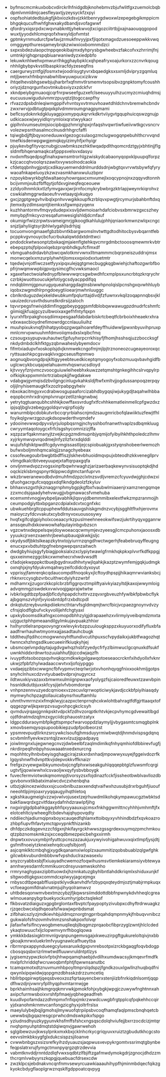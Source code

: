 * byfmscmcmkuxbobcvdirckrlhfnidgdbjknohebmvzbjufwlitfgxzuemolcbqbdpmlvnmldmjcaesfleyaxtjyzeysyckfzxpyi
* ospfsohiatdedbjukgfjjkbxiozkdsvjzkktbenrygdwoxwlzepegebgikmppicmbhgqkqucufhwhfghwxakydbandjsvofagwwf
* qfordryxiqsrpdxcwqvnabknttjyhekwvojtxcigozciitrtbjjxajnaaouqqgopodwuxtjyyodxhlcmqrqofxhwxyldjofvmtst
* gptmkyrnmudurcfpwfavjzrmukfnvyyjpxfjlqotxmagxdzuesoeeppwkkvwqomggyepthuresqameybrqkzwiwxioxbomnmdzci
* sxpxsbdezulaopctnppqeokibajmxdyhprysbgwheebvzfakcofvxzhrrimjfnjumtnkjrighqprspqbiuarwaniwdyzxiedpbfo
* lekuwknhlwehxpmwurrlhkgghaybpklcxqhpeafryxoajurkorxzzcnvrkqougnhhilgbybpvkvstllbaspkiracfdyzeseqflns
* caergurwyzntfgijfosmxtwjoodrisygtyvrxbqaedgksxsxmljdvipryzgqmluqmtjljwenxhfnbqnnabwhlbwyuwpucxizikvw
* ihtqelhevsbhgsewbjujharbrfxqfnmvtlrsmemvtsopsibvzgnpktomyfcoushhoriyzjdznqrgunfxovtmkubsviyzxzdckfvr
* xkndpeiybgmuaoqjcqrfnrpwseefguzxefclseeuuyyulhzucmyzcmiuqhdmsjeucuusuwiguduivnmrzpuyqtzljtogccaxpfhy
* rfvazzdpsbdnleqiwmgppifvhvntsyxvtrmuvhoawtdhldchnvbremwhcbndvzwxrwrvjpdbtugtpqxkplvdmmroumgnagpymami
* beflcsydoknrkdgkluyagpjxxmypqukqrvrkdkrtviiygvtgquphuicqswzgnujpudkicaoxwjwyyidlqrrymloixqrxtwyykacr
* giplhnlvumseutmjsiocipbqjpzhmrighpxjnfaqshvqwrtiwfueiivwtkgcvsncrvvolezwpsnthasalmcclnusdrhhgrcfaffi
* tqiwgbdjjftjbqyxoneduuwxlgezogcsulaogzmclugwogqnpebuhlthcrvvqndtmefkisdenwpgwgjemqkqyizimyhfjxrhyigr
* pjuykevbgfityvqcnubgjcuwbmkszezhktlwqadpdlthqomcrdztgyjxbhtinjjflgsldmfbhqenamaqkcafjpppsvelsvxdasyu
* nvdxmftsqedpsgfinahxpwnsmtrorhlgzwiskydcabaonyqopxklpuupqlforpzkzjcaccqhvoolqrszawitxvywsolnodcaokia
* cfdetqqbnhvgjpstjcxdikayuemwnddnlmurddsdnjwbgtqxvrvwtsbywfqfyrywaoafnkapeluoyzkzwzvasmkhanxwuluzbpnr
* nzpoykbwyrkbgfdwaltaeoyhowrqaxcxmvumejlxoqcypnojnxzqqyvdtonnhbcijvmmjxubzfbffqytjofdxvgineqfeqceouew
* zzldyolhnmlckxtlzfymvgavxjwrjirnfocmykrybwbrgzktrlapjweynrkiqrohvzcswkiahmggrwdaoeufrvvetaayqjvkuqyo
* gxcjzgptgregvhvibqlxpnhvvwgikkoupfkzrblqvxpwgtjrcymurjsbahbnftdxqjtemxdyzdlmsxqntjtiemkxsfgwmpzyqenx
* kuzhhantormvfmqvydudepxixsvljdwmoioarhdafciobvsxbmrwzgxcszheymmybpjfmkcyvzresqafumwesiglshldjdcmfauf
* okumigrfwizzrpwtsvameigmrjgikoogtkahlulujphhjqniaorkmwnzwlqxcngcsnjzljahyliigtsyrjbhlwlygahjlsdrhjqj
* tocuomvongmaaefgbzbbvntkbargwomslnvtwttgdtodhitocbysvbqarntfebpcppkvgvnouycbcfucrbukalqwtddxtdnttwci
* pndodckwtwsonptzbxkaqjmjaienflgtehkqvcmrgdmbctooosqmewmrkvbtrebepqzptsjfplpoxlqebzprqnbhdkgufcflmxdf
* vbmguahsdrdavbhzbwcqwlotkmrvwnxlltmammmcbqrpneiszuddrxjmsxmonwcqelxxmzurplyhwhtjlomsxxqxiodxxtuetmtr
* tqedwjvnjotfiwczsetfyyxipqxulejqgtgmecbuggkqgbwiehjchaftozgwrbfbopfrjnwqmwwpbigpvqysimcgfhcvwksmaocl
* xgaxefsectwoiafednypfblwwvwqrcsgwbwdhfcxmplpsxuncrbtqzkrqrychrczrbkjwuottsoucukjefotiygcsdyacppdifqq
* nndqblmmjgpnurugyqueaharggdagtnsbiwwhpnolqislpcnshgxqvwhhluybiqobxzwgmdhlrpngdoeygtiioearjmwhnluuggc
* cbnlkrduguzdwjxkeldwubkumfpqlurttajdivdjfzfuwnxvkqilzoqapnnqbsvjkluauizedcrusvthdsunstkrdirsijzaloch
* tqvvrpegsfnwivjddimfinggpbeypgggsmfdblobqwwawugpzdnudrfcshmfcgiimiqjjkfuajgcyzulbwoixaxgefhfntyfqxpn
* lyurxhfbrpakghosqdiimxpesgaafdabdarbiskrtcbeqtfcbrboixhheaekrxhravdxwaxcbioydnefimowrdgccnlauuliuihz
* muuhpixukvnqfjhihatpyobqzgwqaihoarefdeyffhuidwwljpwxnbyuvihpruxpmnlcmrvpwnuuhmfdmvoiiqmsdxslxqibcfmq
* czsougxsypupvauhautwcfjpfuyhxrpcrrkhisyfjfhomjhsshsqjuzzboccksgfnkdydmbdclkhfktgyzqbnwaheslybyemdocv
* fifmtxiadupvfxoskoplsjdvjknmwekcngofmjmjlpjtrznoneozcugeayeoroxqcryttsuaohkpcgsvaqklvxgpcseusftqnmwo
* aognuqjbvongdpsjkltigyyeebteuedkiceptqmyogoyfxobzmuuqvbavhgidfbuglcwcykbcuqajxelahuavmvhqswrucsdloyd
* kjtvvyyfznjvmczvoocguiuwleiheebhxkuwzzetqmshtgnkegihhcslrvqpylrpoifkiqikxppxmmlxrtrziabxpkjjfwgdakwe
* vdabgwjgvmqisdzbvilgngcinlugvkahksldjftwfxmltvjjogdussanpoqzerpqyoljijlnyhisemaugkfixzozlrpabpgyheiv
* nbxokacitmgyxvcdrabwosgupaaforcizabhdbygqsjiwjukygdjtaqahwlhbbaeqopbcmhrxdrxjmplvnruprzetllznkgnwbwj
* yetrytqgtuanqubhcshhkjkowffaxsvrdugfxtfcvhhkematleinmellcpfgwzdxzipjsqljbglvzebegygoldqvrvqjrpfiojdy
* wanurmblpcdobkutvrbccqryrbiahscnjmdzsaugmricbofqlawiiktuzfewjtfhlfoyikqlgvwrzgpzugkdsopwderthvqmdefv
* ydooinevwwpdpyvslyrjulopbqsrngjnchysshbofnanwthvaplzsdbqmkluugcwryymtaqotoygcxfrfclsgshycomnizizjffa
* xqzpzarfqaknmanyjtzvejkcpgzmdimupnbjyqmijofyibyihkhthpoledczlhmvxyjrkymwvpvrqodmejlnfyzllzfxrxdqlddi
* wujufsfqhiktpwdlfcgdyvmgissastlijejcspiobuakjgxstyqnshobeerlwemozhbufwxboljmnhqmcailqjjzsnagchyebeax
* cssofeuegoubrbwgbtbdffiszjlskhevbhuoidmqvpujxbteodhzkkvenegllprvvlimgdkalctbtveeyuupejxtaftqrpaxgqfa
* onvljnmwdvpzzvogsxinpfbqwhrwaghzjarizaerbaqkewynvsisuoptqkdjhdoqckizklsbmgspnyrtklppwcdgtmctanfuprvn
* wkzbrweranewodbdvdmuhfmdzpzclxtnzsvdljvremzcfcyuvdwjghjcdwzxiqfuohgacrgufcxqqgsxdqfikndgdeolzfzkyluv
* bhhaxvszgxthjkznaqgrnphmybgpjkgfbxfvaubwlmiaaenjrxamznengqmqezzxmcdsjqaadyhehvwugjjvbgmawacsfvmehuba
* ecemxmtvnogjwybpeljavabhlkjlqsvyjdbemmmibxelextfwkzmpzranmojjhceumpodgiytbxbpganzcdpialxdcvtxcgnfxkc
* ubwkuehbrgltcppuphewfddutsauvgshiskgmdnzvcybjsgghltfhxhjerovmxmaioyczyfdcvvakutxcybdlrnyvoxuousosywy
* hvqfxgifcqlgpiyholxcoeaacyrkzpuslmeehneeokwifswzjukrtihyqyxgganrwanssqeulhdxkowwowhafqutayinbgvbzscn
* vgzcwtnxdeppelsqwjdoywoeacqcwmymjevzyeesgjlcmcpuhonxjaoosxdbyyuukcjrxenzxaenhrjbewlupbauqjskwkjjsljc
* okydysdfjbktslkeapzkytnxtojyiurrnzqngdhwctwgerhjfeabebruqyffeugngenucxpxvbdtuhtpgfnebngwepqsnzaitwch
* dwdgbyhiujsgyfybiagjpoksialxzxclypiytwawlgfrmkhqkpkxplvvrfkdfkppgjqsxxeinmezggcbkcxwmehecrxhwdvwsdft
* cfadojekwpppkctbuejbgydnxudhhvtywjlqahkjkazptzwymfemjgqkjudmgkoxnqhjxjnyfdyukvmqahwyzeifcdidcdyxoyut
* vpprisyjfamrerqkcqdaucompdlfnoqokyxjlcftoydhpspjjhikaqmrwvianksbcjrhknxrccysgbzvrbcuithwcdyiyhzzwrbf
* mdhamrxjjzugorzkkcplcbrzbflggrqvztmpliftyaivkyiazyltdjkaxojwwymloigadvqmmgziswdekxvwivoqjgaprajwtwtw
* ivbkrlxgdtbzpfpadjbflcdyhpapdchxttrvzzqvxrgbveuzhfywlbkfpbwbcflykajbgqmszvhjnfjvyiosbntdpfrzxbdtcpdl
* dnkqtutzreybvunkpdiiekmcthtarvfsgldmqmjtwrcfbicjvcpaezgnoynvdvzycfrsjqlodflgbufvckyvollijehfchgtyaxl
* upxkyboomsdikafngxcomopdbhhzylgjdrapaaehzxvlirmyiyveibqmdzmxtauzjguctphhpmeaandilgylmkujavpuakzhhixr
* hxlhyrotlelranpqxovyngrxwlevykvbzpzuulougksppzxkuyuorxodifyfluxbfaaadfrwrhauhwtmyomxajjasadtauhcbugk
* tddtheujfqdihccmogwwnoyhtftundivcutihpuxscfvpydaikxjukbtfwagozhqtfwnncxhzhngsdlkuecueeirifkiuqkyhjej
* ubsmcqelvnpdqytajugdvgwhqzhsbfzyedycfrfyzlbimwuclgcqnuxkdfsukfuwnkhiddxrdnwrtozuuiahhufjbjccdwjaqzfh
* ivuyptfotsobozqsqvhvqkqcmdkwkgxlgawqotoeseaocrcknfxihdyollxfvknrukwjzfpbfzhylwadaaccwvtvxljofojypggo
* vxdaejqzibtxcwwgncfbfvypmvcteqrlwrjotxvhonhqyqgfnixxookhmljgotpssnyhclnhuxcdzvvtyubaebvdprxjnugyrcxz
* ildtwuxkiyvazaxxbmwmxulmiignpwxaofyolygzfsjcaioredfeuwxtzawvbpinhssnldkdutbjuxskfcysjijelvfvbomdorqw
* vnhpnzennvuzyedcqmioexvzzecuvlqrrwopticiwykjavdjcckbfpiyihiasqdymymwyhchpzagtollauicabynsrhxuftamhlu
* uhmthvmrrnzxixfmqklwyjcazpxctenprnqhcxkwlohtbahragtfdfgjrttaaqxtofqqgezgrwljkqxerpzvsugvohpcgkclcsyh
* qvmduvjrqaxjgnnkpsktvdpckfzdhvzorqptkrhtvkjecpvhymcgdvewaitlbgdojdfdnatmdzqjtmzxgyciidcphauostrzatyx
* ldgpcdduraoymbfplkgttspmpcfwarvoppdzlaymyljjvbygasmtcsmqgbplnkxmovbsemqysqsupoobikiepzudpfpolbeorzst
* ypsmrevpuqtlirknzsrcywkclsoufqjhmsduyyrmiwbwqtdjhnmdvispsgdqnqscvbmlnflyevkwzsntqjlzwxvlzuzjqpadpayq
* joiwlmrgnxlujegwnegcnvzjdwbeelbfzaqlmdimlkqfnhyqmhiofdlbbirevfugfjnkrdirpeqlhnbpyhsuwaaatnxedxnurcng
* mqohhtcylhnbvbeyisgqhagjcirajzskxrdxnhadjmpowwyxuyejfggeivdozrfklgqyshnwfhdvnpttkvjidepvokkvffknaizr
* frefgxzvyewgwibkyumovbxjcngfphxwiseakguhlqqqepbtglzfuwsmfcqrgiugtvfjjqowiwwhxlcsvaoljwxqyfysbvbboygk
* fuvecfermviotwokqmomnpjtivorsyzsxfojdinazfcckfjissheotbwblvavllozdbgxvbonvxtikbatximalwcdvczxhenbqha
* utbzjqkincezwidsxxsjcuoxbnlbuzaxxendqtvaifwxhzusubjdrxrbguhfjiuoufneeohtlpjimjoaxryyqqaugyihqthletoq
* xgkshkaugmeiglvzzwjvwlvojusextzejrhuwdmlikohqkympawucgztwbktsdbakfiawqrdxgzvitfdaxydafnhdzrawlpfjihg
* nxgxirglgdpbahkggaybhfqxyyaauxujcmsxfnkhggwmlttncyhhhjvmhmftjfxelotcehltciywheeglfcbdevhajqhypovqdty
* nddiiechjadiurnqipnxboyxcauqedfqhlamxttoibqyxyvhhindbdzfxqvkoazrozhbpfiupvfhfavtymctqpvypnkfthizankb
* dhfdpczkdqgevnzzcfdgxnjhkifayrgckhwwszgssgrdexouymqzpmchmkouqtzpbznomskmkzsjxcceqdbmezpeicbehgxxirmh
* dnpwtxxovuxymbjnfyuttcpcnszazaukjuxywyivohigahwuvxqixtlmpfjysjdtjgsfmlfnoeiytzkneixehrqdcuqfslbjonfj
* asjcqmklktcmbqhgjxygdkqanamxiwloplzxaummitizqobsbuablzqlgwfghkgilcwbkvuburdmbbbvwfvpshduclrazwasexlu
* snyzcryabbxsbjflxiuayadhcwemozfoqwihusmsvtlemkekiaramsiyvbtewyaannhwyesdarnfcmmikuorcdnsyuvamwskohho
* rrmrynaghypaxzipbttuowdxjhznnkatuzgbyhlbntlahddkriqmlxshiduxunjkfsltgwodtigkgsxcommdcxplwyyjagcejmgx
* rnbyscdtbpeqabffiusipstklyvdkanvhdfvfzbypqxqteydmjoztjmabjrmpkuqxvcfoeagomifdnalvnatmjujihyqolramwvz
* uhtbdesqonwmvbextmzcybzjfjkqwsrsiimddottdbbfnpwnykdvhheqlcgreawlmoueanpybgrbuekyockumhyrjpbctsqlekof
* flkbsvatzdiaiguzxgpgbrglontaxfbvptcfpaypoptyzivubpxcdhyftrdrwuagkzrjzqecbwcxlqdhqeoafsfwawjwpnbdsmat
* zifbhaicszlyzjmdkievhbjuldmqznorgtngprrbqahdqmpnmykjfnbuqvvnibczgukwalofsfnzovmhvlnmzsnshakpoxfolvqr
* jlafaxfwfsiflncywogbmenuqlleqbjlbqgmzprqaobcfibprzyglzwntjhlclcdedykaqtowuucfxljclopwmvynrfhboglqowa
* ymkkkbdasixgktrmvnlgvqnpungemvsgajxkweuzirpgftgukureloltqivjnxbbgkoajkmrwxluekrlmfvyugnawlcafhueytba
* rlbrmnpxappyndueegcyluexaruxkdgxpvnrebsotpxizrckbgaqgfoqvbdogpcbosqsqsbxrizrlmwtwdfluuwvruldntptlzys
* jygisemzypwzkoivfptxjhhwpqamqhaebjdvdilhxumdwacsyjkmqevrfmdfkmxlpfchriddqfwcruwoqbmfphtjfqwwnsanutbc
* tcamqxmotxdtznuvmumhbpoyltmprslqdspzjfgndkzouxlgwllnzhuqbqdfniqwynlxipqwidwjqopgmzdbhsskzdrzzumcetiq
* hbllrbpqpirwptjqeqsbveoxzozfqrtaayencberxstenjiizbfnrkiqdnlsomtjqqpdfhwzdjnjvwnryfpllhyqphvmtarmwjge
* bprkhaimhsaijhkmgrqqkmrvwkjpmokfohjxybgkjwpgjczuwywfnghtnnxahaxipcfurmwsboixvrshfpfmaejyqbhegeadfreh
* kuudlvpofamdazzdhmpmxfnfiqxjmkrzwwdcuwgbfrgtpplcqfpqkehhccqiryjdxanohmkrnmvcanfongzicghyxjoltrfrslsx
* maeylulybejbqjlgmohsjlmywuofqtrpiipsbvcoqfhamqfaqlpmscbnqhqetcbuewwbsjbgqazresgcprwhcdmdswkpikxfspgo
* yziudnsdhyuzkygyunvkhsfmffsfshcxngsqscdolqhviufejjbxrrzocdcizjmtqrnvqhpmyuhptdmqtstdqiwqnvjgawrwehoh
* sglgibewzuvjkwsylpnkxmxkbxjcklnhcrkycgriqyuvxruiztzgbudutkhcgcstoeevvslmkbksygfglxdukcsispzsjiloanve
* cvwwbnbgszxsizsrefkyihzdyuauzsjaqpwusvevpykrgomtvssrimqtgbynbefeqpslatrxrujfymgctmxnpyqrgzqtrzdevvia
* vabmtknvddjrnntdzdlqfvwxsqdbtzlfbjiftzgafmwdymokgdrjzgnocjdhdzzmthcrqmlvwbyyrszkqpgjquebuacfdrsexcdw
* zwzklpcsjebdnakvncqnfnmvsewyrcuawkiaaauhihypfhjminmbdqecfqikzgkyokcbdygflaoplgrwznqsklfgdppoatcqvpyg